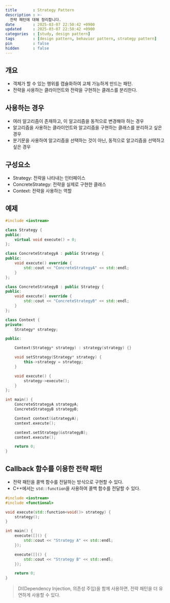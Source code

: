 ```yaml
---
title       : Strategy Pattern
description : >-
  전략 패턴에 대해 정리합니다.
date        : 2025-03-07 22:50:42 +0900
updated     : 2025-03-07 22:50:42 +0900
categories  : [study, design pattern]
tags        : [design pattern, behavior pattern, strategy pattern]
pin         : false
hidden      : false
---
```


## 개요
- 객체가 할 수 있는 행위를 캡슐화하여 교체 가능하게 만드는 패턴. 
- 전략을 사용하는 클라이언트와 전략을 구현하는 클래스를 분리한다.

## 사용하는 경우
- 여러 알고리즘이 존재하고, 이 알고리즘을 동적으로 변경해야 하는 경우
- 알고리즘을 사용하는 클라이언트와 알고리즘을 구현하는 클래스를 분리하고 싶은 경우
- 분기문을 사용하여 알고리즘을 선택하는 것이 아닌, 동적으로 알고리즘을 선택하고 싶은 경우

## 구성요소
- Strategy: 전략을 나타내는 인터페이스
- ConcreteStrategy: 전략을 실제로 구현한 클래스
- Context: 전략을 사용하는 역할

## 예제
```cpp
#include <iostream>

class Strategy {
public:
    virtual void execute() = 0;
};

class ConcreteStrategyA : public Strategy {
public:
    void execute() override {
        std::cout << "ConcreteStrategyA" << std::endl;
    }
};

class ConcreteStrategyB : public Strategy {
public:
    void execute() override {
        std::cout << "ConcreteStrategyB" << std::endl;
    }
};

class Context {
private:
    Strategy* strategy;

public:

    Context(Strategy* strategy) : strategy(strategy) {}

    void setStrategy(Strategy* strategy) {
        this->strategy = strategy;
    }

    void execute() {
        strategy->execute();
    }
};

int main() {
    ConcreteStrategyA strategyA;
    ConcreteStrategyB strategyB;

    Context context(&strategyA);
    context.execute();

    context.setStrategy(&strategyB);
    context.execute();

    return 0;
}
```

## Callback 함수를 이용한 전략 패턴
- 전략 패턴을 콜백 함수를 전달하는 방식으로 구현할 수 있다.
- C++에서는 `std::function`을 사용하여 콜백 함수를 전달할 수 있다.

```cpp
#include <iostream>
#include <functional>

void execute(std::function<void()> strategy) {
    strategy();
}

int main() {
    execute([]() {
        std::cout << "Strategy A" << std::endl;
    });

    execute([]() {
        std::cout << "Strategy B" << std::endl;
    });

    return 0;
}
```

> DI(Dependency Injection, 의존성 주입)을 함께 사용하면, 전략 패턴을 더 유연하게 사용할 수 있다.